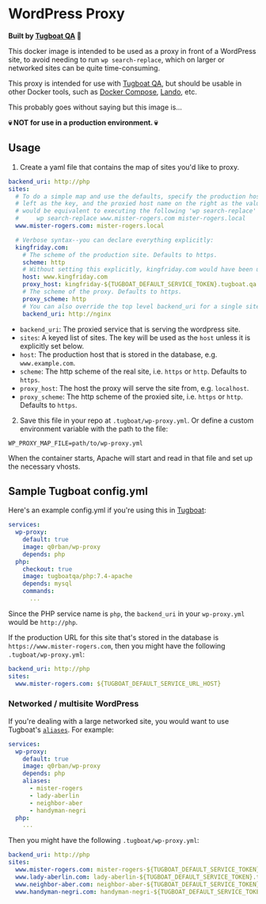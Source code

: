 # WordPress Proxy

**Built by [Tugboat QA](https://www.tugboat.qa) 🚢**

This docker image is intended to be used as a proxy in front of a WordPress
site, to avoid needing to run `wp search-replace`, which on larger or
networked sites can be quite time-consuming.

This proxy is intended for use with [Tugboat QA](https://www.tugboat.qa), but
should be usable in other Docker tools, such as 
[Docker Compose](https://docs.docker.com/compose/),
[Lando](https://lando.dev/), etc.

This probably goes without saying but this image is…

**💀 NOT for use in a production environment. 💀**

## Usage

1. Create a yaml file that contains the map of sites you'd like to proxy.
```yaml
backend_uri: http://php
sites:
  # To do a simple map and use the defaults, specify the production host on the
  # left as the key, and the proxied host name on the right as the value. This
  # would be equivalent to executing the following 'wp search-replace' command:
  #     wp search-replace www.mister-rogers.com mister-rogers.local
  www.mister-rogers.com: mister-rogers.local

  # Verbose syntax--you can declare everything explicitly:
  kingfriday.com:
    # The scheme of the production site. Defaults to https.
    scheme: http
    # Without setting this explicitly, kingfriday.com would have been used.
    host: www.kingfriday.com
    proxy_host: kingfriday-${TUGBOAT_DEFAULT_SERVICE_TOKEN}.tugboat.qa
    # The scheme of the proxy. Defaults to https.
    proxy_scheme: http
    # You can also override the top level backend_uri for a single site.
    backend_uri: http://nginx
```

- `backend_uri`: The proxied service that is serving the wordpress site.
- `sites`: A keyed list of sites. The key will be used as the `host` unless it is explicitly set below.
- `host`: The production host that is stored in the database, e.g. `www.example.com`.
- `scheme`: The http scheme of the real site, i.e. `https` or `http`. Defaults to `https`.
- `proxy_host`: The host the proxy will serve the site from, e.g. `localhost`.
- `proxy_scheme`: The http scheme of the proxied site, i.e. `https` or `http`. Defaults to `https`.

2. Save this file in your repo at `.tugboat/wp-proxy.yml`. Or define a custom
environment variable with the path to the file:

`WP_PROXY_MAP_FILE=path/to/wp-proxy.yml`

When the container starts, Apache will start and read in that file and set up
the necessary vhosts.

## Sample Tugboat config.yml

Here's an example config.yml if you're using this in
[Tugboat](https://www.tugboat.qa):

```yaml
services:
  wp-proxy:
    default: true
    image: q0rban/wp-proxy
    depends: php
  php:
    checkout: true
    image: tugboatqa/php:7.4-apache
    depends: mysql
    commands:
      ...
```

Since the PHP service name is `php`, the `backend_uri` in your `wp-proxy.yml`
would be `http://php`.

If the production URL for this site that's stored in the database is
`https://www.mister-rogers.com`, then you might have the following
`.tugboat/wp-proxy.yml`:

```yaml
backend_uri: http://php
sites:
  www.mister-rogers.com: ${TUGBOAT_DEFAULT_SERVICE_URL_HOST}
```

### Networked / multisite WordPress

If you're dealing with a large networked site, you would want to use Tugboat's
[`aliases`](https://docs.tugboat.qa/reference/tugboat-configuration/#aliases).
For example:

```yaml
services:
  wp-proxy:
    default: true
    image: q0rban/wp-proxy
    depends: php
    aliases:
      - mister-rogers
      - lady-aberlin
      - neighbor-aber
      - handyman-negri
  php:
    ...
```

Then you might have the following `.tugboat/wp-proxy.yml`:

```yaml
backend_uri: http://php
sites:
  www.mister-rogers.com: mister-rogers-${TUGBOAT_DEFAULT_SERVICE_TOKEN}.tugboat.qa
  www.lady-aberlin.com: lady-aberlin-${TUGBOAT_DEFAULT_SERVICE_TOKEN}.tugboat.qa
  www.neighbor-aber.com: neighbor-aber-${TUGBOAT_DEFAULT_SERVICE_TOKEN}.tugboat.qa
  www.handyman-negri.com: handyman-negri-${TUGBOAT_DEFAULT_SERVICE_TOKEN}.tugboat.qa
```
